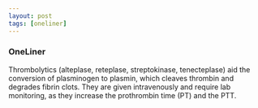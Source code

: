 ```yaml
---
layout: post
tags: [oneliner]
---
```



### OneLiner

Thrombolytics (alteplase, reteplase, streptokinase, tenecteplase) aid the conversion of plasminogen to plasmin, which cleaves thrombin and degrades fibrin clots. They are given intravenously and require lab monitoring, as they increase the prothrombin time (PT) and the PTT.
